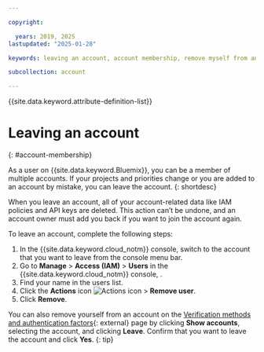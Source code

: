 ```yaml
---

copyright:

  years: 2019, 2025
lastupdated: "2025-01-28"

keywords: leaving an account, account membership, remove myself from an account

subcollection: account

---
```


{{site.data.keyword.attribute-definition-list}}

# Leaving an account
{: #account-membership}

As a user on {{site.data.keyword.Bluemix}}, you can be a member of multiple accounts. If your projects and priorities change or you are added to an account by mistake, you can leave the account. 
{: shortdesc}

When you leave an account, all of your account-related data like IAM policies and API keys are deleted. This action can’t be undone, and an account owner must add you back if you want to join the account again.

To leave an account, complete the following steps:

1. In the {{site.data.keyword.cloud_notm}} console, switch to the account that you want to leave from the console menu bar.
1. Go to **Manage** > **Access (IAM)** > **Users** in the {{site.data.keyword.cloud_notm}} console, .
1. Find your name in the users list. 
1. Click the **Actions** icon ![Actions icon](../icons/action-menu-icon.svg) > **Remove user**. 
1. Click **Remove**.

You can also remove yourself from an account on the [Verification methods and authentication factors](https://iam.cloud.ibm.com/mysecurity){: external} page by clicking **Show accounts**, selecting the account, and clicking **Leave**. Confirm that you want to leave the account and click **Yes**. 
{: tip}
